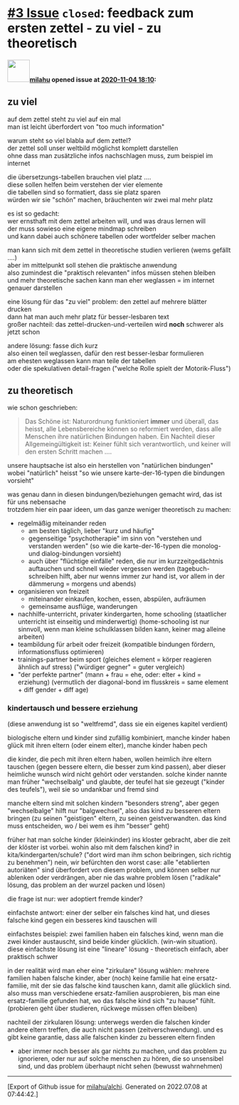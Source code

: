 [\#3 Issue](https://github.com/milahu/alchi/issues/3) `closed`: feedback zum ersten zettel - zu viel - zu theoretisch
=====================================================================================================================

#### <img src="https://avatars.githubusercontent.com/u/12958815?v=4" width="50">[milahu](https://github.com/milahu) opened issue at [2020-11-04 18:10](https://github.com/milahu/alchi/issues/3):

zu viel
-------

auf dem zettel steht zu viel auf ein mal  
man ist leicht überfordert von "too much information"

warum steht so viel blabla auf dem zettel?  
der zettel soll unser weltbild möglichst komplett darstellen  
ohne dass man zusätzliche infos nachschlagen muss, zum beispiel im
internet

die übersetzungs-tabellen brauchen viel platz ....  
diese sollen helfen beim verstehen der vier elemente  
die tabellen sind so formatiert, dass sie platz sparen  
würden wir sie "schön" machen, bräuchenten wir zwei mal mehr platz

es ist so gedacht:  
wer ernsthaft mit dem zettel arbeiten will, und was draus lernen will  
der muss sowieso eine eigene mindmap schreiben  
und kann dabei auch schönere tabellen oder wortfelder selber machen

man kann sich mit dem zettel in theoretische studien verlieren (wems
gefällt ....)  
aber im mittelpunkt soll stehen die praktische anwendung  
also zumindest die "praktisch relevanten" infos müssen stehen bleiben  
und mehr theoretische sachen kann man eher weglassen = im internet
genauer darstellen

eine lösung für das "zu viel" problem: den zettel auf mehrere blätter
drucken  
dann hat man auch mehr platz für besser-lesbaren text  
großer nachteil: das zettel-drucken-und-verteilen wird **noch** schwerer
als jetzt schon

andere lösung: fasse dich kurz  
also einen teil weglassen, dafür den rest besser-lesbar formulieren  
am ehesten weglassen kann man teile der tabellen  
oder die spekulativen detail-fragen ("welche Rolle spielt der
Motorik-Fluss")

zu theoretisch
--------------

wie schon geschrieben:

> Das Schöne ist: Naturordnung funktioniert **immer** und überall, das
> heisst, alle Lebensbereiche können so reformiert werden, dass alle
> Menschen ihre natürlichen Bindungen haben. Ein Nachteil dieser
> Allgemeingültigkeit ist: Keiner fühlt sich verantwortlich, und keiner
> will den ersten Schritt machen ....

unsere hauptsache ist also ein herstellen von "natürlichen bindungen"  
wobei "natürlich" heisst "so wie unsere karte-der-16-typen die bindungen
vorsieht"

was genau dann in diesen bindungen/beziehungen gemacht wird, das ist für
uns nebensache  
trotzdem hier ein paar ideen, um das ganze weniger theoretisch zu
machen:

-   regelmäßig miteinander reden
    -   am besten täglich, lieber "kurz und häufig"
    -   gegenseitige "psychotherapie" im sinn von "verstehen und
        verstanden werden" (so wie die karte-der-16-typen die monolog-
        und dialog-bindungen vorsieht)
    -   auch über "flüchtige einfälle" reden, die nur im
        kurzzeitgedächtnis auftauchen und schnell wieder vergessen
        werden (tagebuch-schreiben hilft, aber nur wenns immer zur hand
        ist, vor allem in der dämmerung = morgens und abends)
-   organisieren von freizeit
    -   miteinander einkaufen, kochen, essen, abspülen, aufräumen
    -   gemeinsame ausflüge, wanderungen
-   nachhilfe-unterricht, privater kindergarten, home schooling
    (staatlicher unterricht ist einseitig und minderwertig)
    (home-schooling ist nur sinnvoll, wenn man kleine schulklassen
    bilden kann, keiner mag alleine arbeiten)
-   teambildung für arbeit oder freizeit (kompatible bindungen fördern,
    informationsfluss optimieren)
-   trainings-partner beim sport (gleiches element = körper reagieren
    ähnlich auf stress) ("würdiger gegner" = guter vergleich)
-   "der perfekte partner" (mann + frau = ehe, oder: elter + kind =
    erziehung) (vermutlich der diagonal-bond im flusskreis = same
    element + diff gender + diff age)

### kindertausch und bessere erziehung

(diese anwendung ist so "weltfremd", dass sie ein eigenes kapitel
verdient)

biologische eltern und kinder sind zufällig kombiniert, manche kinder
haben glück mit ihren eltern (oder einem elter), manche kinder haben
pech

die kinder, die pech mit ihren eltern haben, wollen heimlich ihre eltern
tauschen (gegen bessere eltern, die besser zum kind passen), aber dieser
heimliche wunsch wird nicht gehört oder verstanden. solche kinder nannte
man früher "wechselbalg" und glaubte, der teufel hat sie gezeugt
("kinder des teufels"), weil sie so undankbar und fremd sind

manche eltern sind mit solchen kindern "besonders streng", aber gegen
"wechselbalge" hilft nur "balgwechsel", also das kind zu besseren eltern
bringen (zu seinen "geistigen" eltern, zu seinen geistverwandten. das
kind muss entscheiden, wo / bei wem es ihm "besser" geht)

früher hat man solche kinder (kleinkinder) ins kloster gebracht, aber
die zeit der klöster ist vorbei. wohin also mit dem falschen kind? in
kita/kindergarten/schule? ("dort wird man ihm schon beibringen, sich
richtig zu benehmen") nein, wir befürchten den worst case: alle
"etablierten autoriäten" sind überfordert von diesem problem, und können
selber nur ablenken oder verdrängen, aber nie das wahre problem lösen
("radikale" lösung, das problem an der wurzel packen und lösen)

die frage ist nur: wer adoptiert fremde kinder?

einfachste antwort: einer der selber ein falsches kind hat, und dieses
falsche kind gegen ein besseres kind tauschen will

einfachstes beispiel: zwei familien haben ein falsches kind, wenn man
die zwei kinder austauscht, sind beide kinder glücklich. (win-win
situation). diese einfachste lösung ist eine "lineare" lösung -
theoretisch einfach, aber praktisch schwer

in der realität wird man eher eine "zirkulare" lösung wählen: mehrere
familien haben falsche kinder, aber (noch) keine familie hat eine
ersatz-familie, mit der sie das falsche kind tauschen kann, damit alle
glücklich sind. also muss man verschiedene ersatz-familien ausprobieren,
bis man eine ersatz-familie gefunden hat, wo das falsche kind sich "zu
hause" fühlt. (probieren geht über studieren, rückwege müssen offen
bleiben)

nachteil der zirkularen lösung: unterwegs werden die falschen kinder
andere eltern treffen, die auch nicht passen (zeitverschwendung). und es
gibt keine garantie, dass alle falschen kinder zu besseren eltern finden
- aber immer noch besser als gar nichts zu machen, und das problem zu
ignorieren, oder nur auf solche menschen zu hören, die so unsensibel
sind, und das problem überhaupt nicht sehen (bewusst wahrnehmen)

------------------------------------------------------------------------

\[Export of Github issue for
[milahu/alchi](https://github.com/milahu/alchi). Generated on 2022.07.08
at 07:44:42.\]
